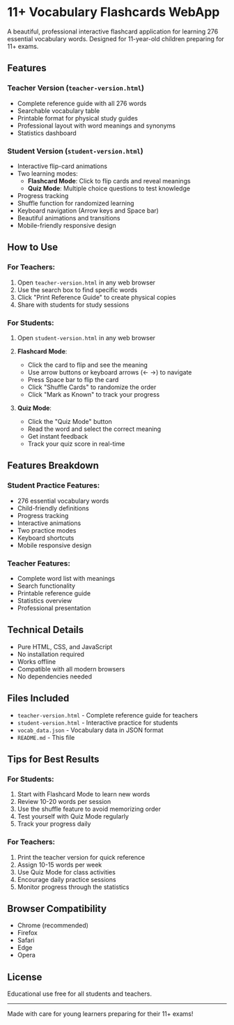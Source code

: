 # 11+ Vocabulary Flashcards WebApp

A beautiful, professional interactive flashcard application for learning 276 essential vocabulary words. Designed for 11-year-old children preparing for 11+ exams.

## Features

### Teacher Version (`teacher-version.html`)
- Complete reference guide with all 276 words
- Searchable vocabulary table
- Printable format for physical study guides
- Professional layout with word meanings and synonyms
- Statistics dashboard

### Student Version (`student-version.html`)
- Interactive flip-card animations
- Two learning modes:
  - **Flashcard Mode**: Click to flip cards and reveal meanings
  - **Quiz Mode**: Multiple choice questions to test knowledge
- Progress tracking
- Shuffle function for randomized learning
- Keyboard navigation (Arrow keys and Space bar)
- Beautiful animations and transitions
- Mobile-friendly responsive design

## How to Use

### For Teachers:
1. Open `teacher-version.html` in any web browser
2. Use the search box to find specific words
3. Click "Print Reference Guide" to create physical copies
4. Share with students for study sessions

### For Students:
1. Open `student-version.html` in any web browser
2. **Flashcard Mode**:
   - Click the card to flip and see the meaning
   - Use arrow buttons or keyboard arrows (← →) to navigate
   - Press Space bar to flip the card
   - Click "Shuffle Cards" to randomize the order
   - Click "Mark as Known" to track your progress

3. **Quiz Mode**:
   - Click the "Quiz Mode" button
   - Read the word and select the correct meaning
   - Get instant feedback
   - Track your quiz score in real-time

## Features Breakdown

### Student Practice Features:
- 276 essential vocabulary words
- Child-friendly definitions
- Progress tracking
- Interactive animations
- Two practice modes
- Keyboard shortcuts
- Mobile responsive design

### Teacher Features:
- Complete word list with meanings
- Search functionality
- Printable reference guide
- Statistics overview
- Professional presentation

## Technical Details
- Pure HTML, CSS, and JavaScript
- No installation required
- Works offline
- Compatible with all modern browsers
- No dependencies needed

## Files Included
- `teacher-version.html` - Complete reference guide for teachers
- `student-version.html` - Interactive practice for students
- `vocab_data.json` - Vocabulary data in JSON format
- `README.md` - This file

## Tips for Best Results

### For Students:
1. Start with Flashcard Mode to learn new words
2. Review 10-20 words per session
3. Use the shuffle feature to avoid memorizing order
4. Test yourself with Quiz Mode regularly
5. Track your progress daily

### For Teachers:
1. Print the teacher version for quick reference
2. Assign 10-15 words per week
3. Use Quiz Mode for class activities
4. Encourage daily practice sessions
5. Monitor progress through the statistics

## Browser Compatibility
- Chrome (recommended)
- Firefox
- Safari
- Edge
- Opera

## License
Educational use free for all students and teachers.

---

Made with care for young learners preparing for their 11+ exams!
